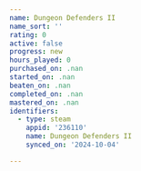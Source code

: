 ```yaml
---
name: Dungeon Defenders II
name_sort: ''
rating: 0
active: false
progress: new
hours_played: 0
purchased_on: .nan
started_on: .nan
beaten_on: .nan
completed_on: .nan
mastered_on: .nan
identifiers:
  - type: steam
    appid: '236110'
    name: Dungeon Defenders II
    synced_on: '2024-10-04'

---
```

